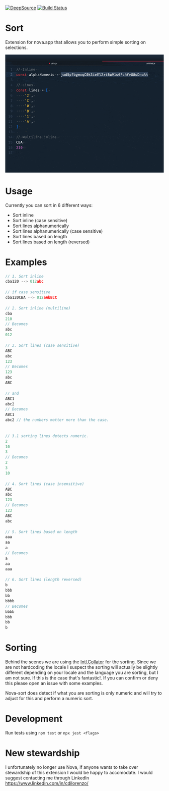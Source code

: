 [![DeepSource](https://deepsource.io/gh/chrisdl/nova-sort.svg/?label=active+issues&show_trend=true)](https://deepsource.io/gh/chrisdl/nova-sort/?ref=repository-badge)
[![Build Status](https://travis-ci.com/chrisdl/nova-sort.svg?branch=master)](https://travis-ci.com/chrisdl/nova-sort)

# Sort

Extension for nova.app that allows you to perform simple sorting on selections.

![usage](https://raw.githubusercontent.com/chrisdl/nova-sort/master/usage.gif)

# Usage

Currently you can sort in 6 different ways:

  - Sort inline
  - Sort inline (case sensitive)
  - Sort lines alphanumerically
  - Sort lines alphanumerically (case sensitive)
  - Sort lines based on length
  - Sort lines based on length (reversed)

# Examples

```js
// 1. Sort inline
cba120 --> 012abc

// if case sensitive
cba120CBA --> 012aAbBcC

// 2. Sort inline (multiline)
cba
210
// Becomes
abc
012

// 3. Sort lines (case sensitive)
ABC
abc
123
// Becomes
123
abc
ABC

// and
ABC1
abc2
// Becomes
ABC1
abc2 // the numbers matter more than the case.


// 3.1 sorting lines detects numeric.
2
10
3
// Becomes
2
3
10

// 4. Sort lines (case insensitive)
ABC
abc
123
// Becomes
123
ABC
abc

// 5. Sort lines based on length
aaa
aa
a
// Becomes
a
aa
aaa

// 6. Sort lines (length reversed)
b
bbb
bb
bbbb
// Becomes
bbbb
bbb
bb
b
```

# Sorting

Behind the scenes we are using the [Intl.Collator](https://developer.mozilla.org/en-US/docs/Web/JavaScript/Reference/Global_Objects/Intl/Collator) for the sorting. Since we are not hardcoding the locale I suspect the sorting will actually be slightly different depending on your locale and the language you are sorting, but I am not sure. If this is the case that's fantastic!. If you can confirm or deny this please open an issue with some examples.

Nova-sort does detect if what you are sorting is only numeric and will try to adjust for this and perform a numeric sort.


# Development

Run tests using `npm test` or `npx jest <flags>`


# New stewardship

I unfortunately no longer use Nova, if anyone wants to take over stewardship of this extension I would be happy to accomodate. I would suggest contacting me through LinkedIn https://www.linkedin.com/in/cdilorenzo/
